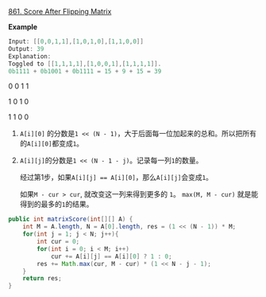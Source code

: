 [861. Score After Flipping Matrix](https://leetcode.com/problems/score-after-flipping-matrix/)

**Example**

```java
Input: [[0,0,1,1],[1,0,1,0],[1,1,0,0]]
Output: 39
Explanation:
Toggled to [[1,1,1,1],[1,0,0,1],[1,1,1,1]].
0b1111 + 0b1001 + 0b1111 = 15 + 9 + 15 = 39
```

0 0 1 1

1 0 1 0

1 1 0 0 

1. `A[i][0]` 的分数是`1 << (N - 1)`，大于后面每一位加起来的总和。所以把所有的`A[i][0]`都变成`1`。

2. `A[i][j]`的分数是`1 << (N - 1 - j)`。记录每一列`1`的数量。

   经过第1步，如果`A[i][j] == A[i][0]`，那么`A[i][j]`会变成`1`。

   如果`M - cur > cur`, 就改变这一列来得到更多的 `1`。
   `max(M, M - cur)` 就是能得到的最多的`1`的结果。



```java
public int matrixScore(int[][] A) {
    int M = A.length, N = A[0].length, res = (1 << (N - 1)) * M;
    for(int j = 1; j < N; j++){
        int cur = 0;
        for(int i = 0; i < M; i++)
            cur += A[i][j] == A[i][0] ? 1 : 0;
        res += Math.max(cur, M - cur) * (1 << N - j - 1);
    }
    return res;
}
```

